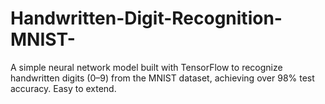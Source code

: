 # Handwritten-Digit-Recognition-MNIST-
A simple neural network model built with TensorFlow to recognize handwritten digits (0–9) from the MNIST dataset, achieving over 98% test accuracy. Easy to extend.
